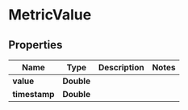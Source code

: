 

# MetricValue


## Properties

| Name | Type | Description | Notes |
|------------ | ------------- | ------------- | -------------|
|**value** | **Double** |  |  |
|**timestamp** | **Double** |  |  |



